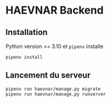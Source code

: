 # HAEVNAR Backend

## Installation

Python version >= 3.10 et `pipenv` installe

```
pipenv install
```

## Lancement du serveur

```
pipenv run haevnar/manage.py migrate
pipenv run haevnar/manage.py runserver
```
